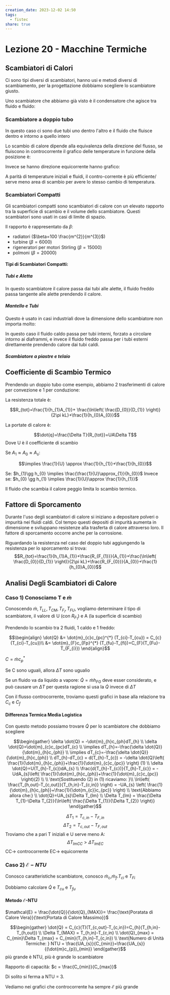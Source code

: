 ```yaml
---
creation_date: 2023-12-02 14:50
tags:
  - fistec 
share: true
---
```

# Lezione 20 - Macchine Termiche

## Scambiatori di Calori

Ci sono tipi diversi di scambiatori, hanno usi e metodi diversi di scambiamento, per la progettazione dobbiamo scegliere lo scambiatore giusto.

Uno scambiatore che abbiamo già visto è il condensatore che agisce tra fluido e fluido:

<!Diagramma condensatore>

### Scambiatore a doppio tubo

In questo caso ci sono due tubi uno dentro l'altro e il fluido che fluisce dentro e intorno a quello intero

<!Diagramma doppio tubo>

Lo scambio di calore dipende alla equivalenza della direzione del flusso, se fluiscono in controcorrente il grafico delle temperature in funzione della posizione è:
<!Diagramma temperature nel tempo controcorrente>

Invece se hanno direzione equicorrente hanno grafico:

<!Diagramma equicorrente di temperatura nel tempo>

A parità di temperature iniziali e fluidi, il contro-corrente è più efficiente/ serve meno area di scambio per avere lo stesso cambio di temperatura.

### Scambiatori Compatti

Gli scambiatori compatti sono scambiatori di calore con un elevato rapporto tra la superficie di scambio e il volume dello scambiatore. Questi scambiatori sono usati in casi di limite di spazio.

Il rapporto è rappresentato da $\beta$:
- radiatori ($\beta=100 \frac{m^{2}}{m^{3}}$)
- turbine ($\beta=6000$)
- rigeneratori per motori Stirling ($\beta=15000$)
- polmoni ($\beta=20000$)

#### Tipi di Scambiatori Compatti:

##### Tubi e Aletta

<!Diagramma tubi e alette>

In questo scambiatore il calore passa dai tubi alle alette, il fluido freddo passa tangente alle alette prendendo il calore.

##### Mantello e Tubi

Questo è usato in casi industriali dove la dimensione dello scambiatore non importa molto:

<!Diagramma mantello e tubo>

In questo caso il fluido caldo passa per tubi interni, forzato a circolare intorno ai diaframmi, e invece il fluido freddo passa per i tubi esterni direttamente prendendo calore dai tubi caldi.

##### Scambiatore a piastre e telaio

<!Diagramma a piastre e telaio>

## Coefficiente di Scambio Termico

Prendendo  un doppio tubo come esempio, abbiamo 2 trasferimenti di calore per convezione e 1 per conduzione:

<!Diagramma doppio tubo>

La resistenza totale è:

$$R_{tot}=\frac{1}{h_{1}A_{1}}+ \frac{\ln\left( \frac{D_{0}}{D_{1}} \right)}{2\pi kL}+\frac{1}{h_{0}A_{0}}$$

La portate di calore è:

$$\dot{q}=\frac{\Delta T}{R_{tot}}=UA\Delta T$$
Dove U è il coefficiente di scambio

Se $A_{1}\approx A_{0}\approx A_{s}$:

$$\implies \frac{1}{U} \approx \frac{1}{h_{1}}+\frac{1}{h_{0}}$$

Se: $h_{1}\gg h_{0} \implies \frac{\frac{1}{U}\approx_{1}}{h_{0}}$
Invece se: $h_{0} \gg h_{1} \implies \frac{1}{U}\approx \frac{1}{h_{1}}$

Il fluido che scambia il calore peggio limita lo scambio termico.

## Fattore di Sporcamento

Durante l'uso degli scambiatori di calore si iniziano a depositare polveri o impurità nei fluidi caldi. Col tempo questi depositi di impurità aumenta in dimensione e sviluppano resistenze alla trasferta di calore attraverso loro. Il fattore di sporcamento occorre anche per la corrosione.

Riguardando la resistenza nel caso del doppio tubi aggiungendo la resistenza per lo sporcamento si trova:
$$R_{tot}=\frac{1}{h_{1}A_{1}}+\frac{R_{F_{1}}}{A_{1}}+\frac{\ln\left( \frac{D_{0}}{D_{1}} \right)}{2\pi kL}+\frac{R_{F_{0}}}{A_{0}}+\frac{1}{h_{0}A_{0}}$$

## Analisi Degli Scambiatori di Calore

### Caso 1) Conosciamo T e $\dot{m}$

Conoscendo $\dot{m},T_{LL},T_{CM},T_{F_{i}},T_{FU}$, vogliamo determinare il tipo di scambiatore, il valore di U (con $R_{F_{1}}$) e A (la superficie di scambio)

Prendendo lo scambio tra 2 fluidi, 1 caldo e 1 freddo:

$$\begin{align}
\dot{Q} &= \dot{m}_{c}c_{pc}^{*} (T_{ci}-T_{cu}) = C_{c}(T_{ci}-T_{cu})\\
&= \dot{m}_{F}c_{Fp}^{*} (T_{fu}-T_{fi})=C_{F}(T_{Fu}-T_{F_{i}})
\end{align}$$

$C = \dot{m}c_{p}^{*}$

Se C sono uguali, allora $\Delta T$ sono ugualio

Se un fluido va da liquido a vapore:
$\dot{Q}=\dot{m}h_{FG}$ deve esser considerato, e può causare un $\Delta T$ per questa ragione si usa la $\dot{Q}$ invece di $\Delta T$

Con il flusso controcorrente, troviamo questi grafici in base alla relazione tra $C_{c}$ e $C_{f}$

<!Diagrammi T in funzione dello spazio in contro-corrente>

#### Differenza Termica Media Logistica

Con questo metodo possiamo trovare $\dot{Q}$ per lo scambiatore che dobbiamo scegliere

$$\begin{gather}
\delta \dot{Q} = -\dot{m}_{h}c_{ph}dT_{h} \\
\delta \dot{Q}=\dot{m}_{c}c_{pc}dT_{c} \\
\implies dT_{h}=-\frac{\delta \dot{Q}}{\dot{m}_{h}c_{ph}} \\
\implies dT_{c}=-\frac{\delta \dot{Q}}{\dot{m}_{h}c_{ph}} \\
dT_{h}-dT_{c} = d(T_{h}-T_{c}) = -\delta \dot{Q}\left( \frac{1}{\dot{m}_{h}c_{ph}}+\frac{1}{\dot{m}_{c}c_{pc}} \right) (1) \\
\delta \dot{Q}=U(T_{h}-T_{c})dA_{s} \\
	\frac{d(T_{h}-T_{c})}{T_{h}-T_{c}} = -UdA_{s}\left( \frac{1}{\dot{m}_{h}c_{ph}}+\frac{1}{\dot{m}_{c}c_{pc}} \right)(2) \\ \\
\text{Sostituendo (2) in (1) ricaviamo: }\\
\ln\left( \frac{T_{h,out}-T_{c,out}}{T_{h,in}-T_{c,in}} \right) = -UA_{s} \left( \frac{1}{\dot{m}_{h}c_{ph}}+\frac{1}{\dot{m_{c}}c_{pc}} \right) \\
\text{Abbiamo allora che:} \\
\dot{Q}=UA_{s}\Delta T_{lm} \\
\Delta T_{lm} = \frac{\Delta T_{1}-\Delta T_{2}}{\ln\left( \frac{\Delta T_{1}}{\Delta T_{2}} \right)}
\end{gather}$$

$$\Delta T_{1}=T_{c,in}-T_{F,in}$$
$$\Delta T_{2}=T_{c,out}-T_{F,out}$$
Troviamo che a pari T iniziali e U serve meno A:
$$\Delta T_{lmCC}>\Delta T_{lmEC}$$
CC$\to$ controcorrente
EC$\to$ equicorrente
### Caso 2) $\mathcal{E}-NTU$

Conosco caratteristiche scambiatore, conosco $\dot{m}_{c}$,$\dot{m}_{f}$.$T_{ci}$ e $T_{Fi}$

Dobbiamo calcolare $\dot{Q}$ e $T_{cu}$ e $T_{fu}$

#### Metodo $\mathcal{E}$-NTU

$\mathcal{E} = \frac{\dot{Q}}{\dot{Q}_{MAX}}= \frac{\text{Poratata di Calore Vera}}{\text{Portata di Calore Massimo}}$

$$\begin{gather}
\dot{Q} = C_{c}(T)(T_{c,out}-T_{c,in})=C_{h}(T_{h,in}-T_{h,out}) \\
\Delta T_{MAX} = T_{h,in}-T_{c,in} \\
\dot{Q}_{max} = C_{min}\Delta T_{max} = C_{min}(T_{h,in}-T_{c,in}) \\
\text{Numero di Unità Termiche: } NTU = \frac{UA_{s}}{C_{min}}=\frac{UA_{s}}{(\dot{m}c_{p})_{min}}
\end{gather}$$
più grande è NTU, più è grande lo scambiatore

Rapporto di capacità: $c = \frac{C_{min}}{C_{max}}$

Di solito si ferma  a NTU = 3.

Vediamo nei grafici che controcorrente ha sempre $\mathcal{E}$ più grande